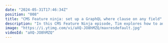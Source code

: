 ```yaml
---
date: "2024-05-31T17:46:34Z"
position: "008"
title: "CMS Feature ninja: set up a GraphQL where clause on any field"
description: "In this CMS Feature Ninja episode, Tim explores how to add a #graphql where clause to any field in Hygraph.\n\nJoin our community: https://slack.hygraph.com\nOr sign up for free at:  https://app.hygraph.com/signup?utm_source=youtube&utm_medium=organic&utm_campaign=devrel"
image: "https://i.ytimg.com/vi/aXQ-JO8hMZQ/maxresdefault.jpg"
videoId: "aXQ-JO8hMZQ"
---
```


